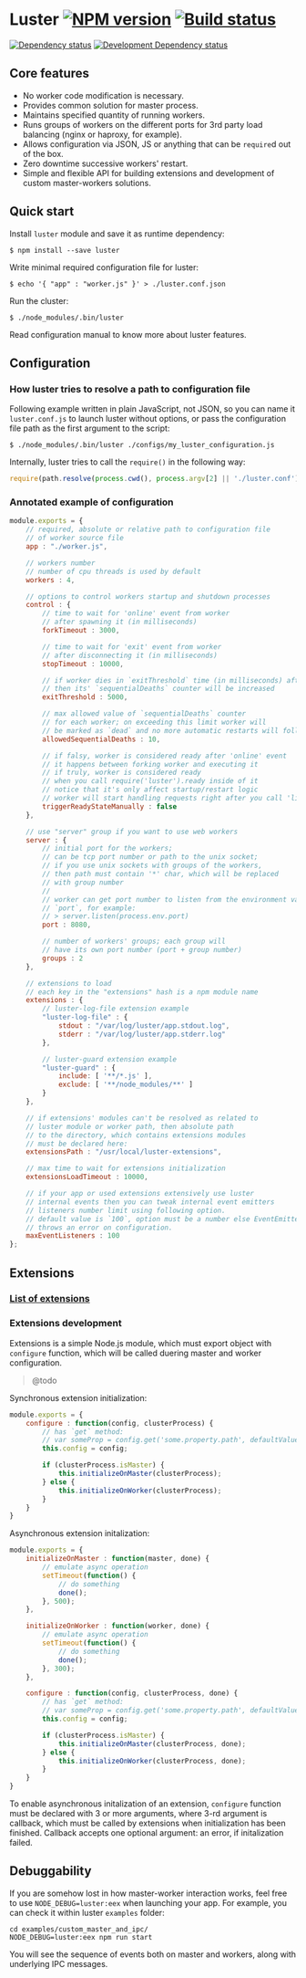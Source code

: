 Luster [![NPM version][npm-image]][npm-link] [![Build status][build-image]][build-link]
======

[![Dependency status][deps-image]][deps-link]
[![Development Dependency status][devdeps-image]][devdeps-link]

## Core features

* No worker code modification is necessary.
* Provides common solution for master process.
* Maintains specified quantity of running workers.
* Runs groups of workers on the different ports for 3rd party load balancing (nginx or haproxy, for example).
* Allows configuration via JSON, JS or anything that can be `require`d out of the box.
* Zero downtime successive workers' restart.
* Simple and flexible API for building extensions and development of custom master-workers solutions.

## Quick start

Install `luster` module and save it as runtime dependency:

```console
$ npm install --save luster
```

Write minimal required configuration file for luster:

```console
$ echo '{ "app" : "worker.js" }' > ./luster.conf.json
```

Run the cluster:

```console
$ ./node_modules/.bin/luster
```

Read configuration manual to know more about luster features.

## Configuration

### How luster tries to resolve a path to configuration file

Following example written in plain JavaScript, not JSON, so you can name it
`luster.conf.js` to launch luster without options,
or pass the configuration file path as the first argument to the script:

```console
$ ./node_modules/.bin/luster ./configs/my_luster_configuration.js
```

Internally, luster tries to call the `require()` in the following way:

```javascript
require(path.resolve(process.cwd(), process.argv[2] || './luster.conf'));
```

### Annotated example of configuration

```javascript
module.exports = {
    // required, absolute or relative path to configuration file
    // of worker source file
    app : "./worker.js",

    // workers number
    // number of cpu threads is used by default
    workers : 4,

    // options to control workers startup and shutdown processes
    control : {
        // time to wait for 'online' event from worker
        // after spawning it (in milliseconds)
        forkTimeout : 3000,

        // time to wait for 'exit' event from worker
        // after disconnecting it (in milliseconds)
        stopTimeout : 10000,

        // if worker dies in `exitThreshold` time (in milliseconds) after start,
        // then its' `sequentialDeaths` counter will be increased
        exitThreshold : 5000,

        // max allowed value of `sequentialDeaths` counter
        // for each worker; on exceeding this limit worker will
        // be marked as `dead` and no more automatic restarts will follow.
        allowedSequentialDeaths : 10,

        // if falsy, worker is considered ready after 'online' event
        // it happens between forking worker and executing it
        // if truly, worker is considered ready
        // when you call require('luster').ready inside of it
        // notice that it's only affect startup/restart logic
        // worker will start handling requests right after you call 'listen' inside of it
        triggerReadyStateManually : false
    },

    // use "server" group if you want to use web workers
    server : {
        // initial port for the workers;
        // can be tcp port number or path to the unix socket;
        // if you use unix sockets with groups of the workers,
        // then path must contain '*' char, which will be replaced
        // with group number
        //
        // worker can get port number to listen from the environment variable
        // `port`, for example:
        // > server.listen(process.env.port)
        port : 8080,

        // number of workers' groups; each group will
        // have its own port number (port + group number)
        groups : 2
    },

    // extensions to load
    // each key in the "extensions" hash is a npm module name
    extensions : {
        // luster-log-file extension example
        "luster-log-file" : {
            stdout : "/var/log/luster/app.stdout.log",
            stderr : "/var/log/luster/app.stderr.log"
        },

        // luster-guard extension example
        "luster-guard" : {
            include: [ '**/*.js' ],
            exclude: [ '**/node_modules/**' ]
        }
    },

    // if extensions' modules can't be resolved as related to
    // luster module or worker path, then absolute path
    // to the directory, which contains extensions modules
    // must be declared here:
    extensionsPath : "/usr/local/luster-extensions",

    // max time to wait for extensions initialization
    extensionsLoadTimeout : 10000,

    // if your app or used extensions extensively use luster
    // internal events then you can tweak internal event emitters
    // listeners number limit using following option.
    // default value is `100`, option must be a number else EventEmitter
    // throws an error on configuration.
    maxEventListeners : 100
};
```

## Extensions

### [List of extensions](https://github.com/nodules/luster/wiki/Extensions)

### Extensions development

Extensions is a simple Node.js module, which must export object with `configure` function,
which will be called duering master and worker configuration.

> @todo

Synchronous extension initialization:
```javascript
module.exports = {
    configure : function(config, clusterProcess) {
        // has `get` method:
        // var someProp = config.get('some.property.path', defaultValue);
        this.config = config;

        if (clusterProcess.isMaster) {
            this.initializeOnMaster(clusterProcess);
        } else {
            this.initializeOnWorker(clusterProcess);
        }
    }
}
```

Asynchronous extension initalization:
```javascript
module.exports = {
    initializeOnMaster : function(master, done) {
        // emulate async operation
        setTimeout(function() {
            // do something
            done();
        }, 500);
    },

    initializeOnWorker : function(worker, done) {
        // emulate async operation
        setTimeout(function() {
            // do something
            done();
        }, 300);
    },

    configure : function(config, clusterProcess, done) {
        // has `get` method:
        // var someProp = config.get('some.property.path', defaultValue);
        this.config = config;

        if (clusterProcess.isMaster) {
            this.initializeOnMaster(clusterProcess, done);
        } else {
            this.initializeOnWorker(clusterProcess, done);
        }
    }
}
```

To enable asynchronous initalization of an extension, `configure` function must be declared with 3 or more arguments,
where 3-rd argument is callback, which must be called by extensions when initialization has been finished.
Callback accepts one optional argument: an error, if initalization failed.

[npm-image]: https://img.shields.io/npm/v/luster.svg?style=flat
[npm-link]: https://npmjs.org/package/luster
[deps-image]: https://img.shields.io/david/nodules/luster.svg?style=flat
[deps-link]: https://david-dm.org/nodules/luster
[devdeps-image]: https://img.shields.io/david/dev/nodules/luster.svg?style=flat
[devdeps-link]: https://david-dm.org/nodules/luster#info=devDependencies
[build-image]: https://travis-ci.org/nodules/luster.svg?branch=master
[build-link]: https://travis-ci.org/nodules/luster

## Debuggability

If you are somehow lost in how master-worker interaction works, feel free to use `NODE_DEBUG=luster:eex` when launching your app.
For example, you can check it within luster `examples` folder:
```
cd examples/custom_master_and_ipc/
NODE_DEBUG=luster:eex npm run start
```
You will see the sequence of events both on master and workers, along with underlying IPC messages.
